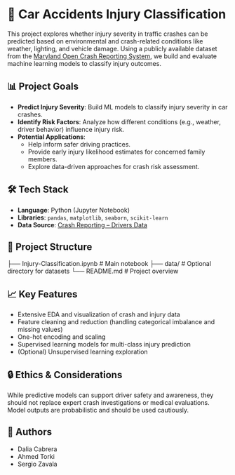 # 🚗 Car Accidents Injury Classification

This project explores whether injury severity in traffic crashes can be predicted based on environmental and crash-related conditions like weather, lighting, and vehicle damage. Using a publicly available dataset from the [Maryland Open Crash Reporting System](https://data.montgomerycountymd.gov/Public-Safety/Crash-Reporting-Drivers-Data/4mse-ku6q), we build and evaluate machine learning models to classify injury outcomes.

## 📊 Project Goals

- **Predict Injury Severity**: Build ML models to classify injury severity in car crashes.
- **Identify Risk Factors**: Analyze how different conditions (e.g., weather, driver behavior) influence injury risk.
- **Potential Applications**:
  - Help inform safer driving practices.
  - Provide early injury likelihood estimates for concerned family members.
  - Explore data-driven approaches for crash risk assessment.

## 🛠️ Tech Stack

- **Language**: Python (Jupyter Notebook)
- **Libraries**: `pandas`, `matplotlib`, `seaborn`, `scikit-learn`
- **Data Source**: [Crash Reporting – Drivers Data](https://data.montgomerycountymd.gov/Public-Safety/Crash-Reporting-Drivers-Data/4mse-ku6q)

## 📁 Project Structure
├── Injury-Classification.ipynb # Main notebook
├── data/ # Optional directory for datasets
└── README.md # Project overview

## 📈 Key Features

- Extensive EDA and visualization of crash and injury data
- Feature cleaning and reduction (handling categorical imbalance and missing values)
- One-hot encoding and scaling
- Supervised learning models for multi-class injury prediction
- (Optional) Unsupervised learning exploration

## 🔒 Ethics & Considerations

While predictive models can support driver safety and awareness, they should not replace expert crash investigations or medical evaluations. Model outputs are probabilistic and should be used cautiously.

## 👥 Authors

- Dalia Cabrera  
- Ahmed Torki  
- Sergio Zavala
